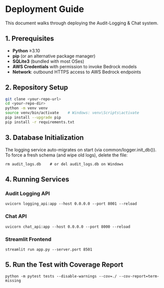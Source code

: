 # Deployment Guide

This document walks through deploying the Audit-Logging & Chat system.

## 1. Prerequisites

- **Python** ≥3.10  
- **pip** (or an alternative package manager)  
- **SQLite3** (bundled with most OSes)  
- **AWS Credentials** with permission to invoke Bedrock models  
- **Network**: outbound HTTPS access to AWS Bedrock endpoints

## 2. Repository Setup

```bash
git clone <your-repo-url>
cd <your-repo-dir>
python -m venv venv
source venv/bin/activate    # Windows: venv\Scripts\activate
pip install --upgrade pip
pip install -r requirements.txt
```

## 3. Database Initialization

The logging service auto-migrates on start (via common/logger.init_db()).    
To force a fresh schema (and wipe old logs), delete the file:   

```rm audit_logs.db    # or del audit_logs.db on Windows```

## 4. Running Services

### Audit Logging API

```uvicorn logging_api:app --host 0.0.0.0 --port 8001 --reload```

### Chat API

```uvicorn chat_api:app --host 0.0.0.0 --port 8000 --reload```

### Streamlit Frontend

```streamlit run app.py --server.port 8501```

## 5. Run the Test with Coverage Report

```python -m pytest tests --disable-warnings --cov=./ --cov-report=term-missing ```


